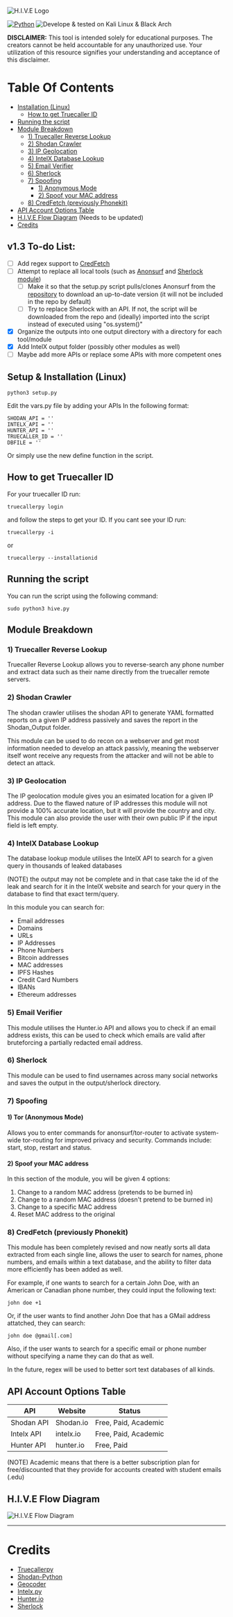 ![H.I.V.E Logo](https://user-images.githubusercontent.com/43708460/215892281-dd242251-909e-40b0-bcba-c932269ec482.png)


[![Python](https://img.shields.io/badge/Python-%E2%89%A5%203.10-red.svg?style=for-the-badge)](https://www.python.org/)
![Develope & tested on Kali Linux & Black Arch](https://img.shields.io/badge/Developed%20&%20tested%20on-Kali%20Linux%20&%20Black%20Arch-blueviolet.svg?style=for-the-badge)

**DISCLAIMER:** This tool is intended solely for educational purposes. The creators cannot be held accountable for any unauthorized use. Your utilization of this resource signifies your understanding and acceptance of this disclaimer.

# Table Of Contents

* [Installation (Linux)](#installation-linux)
     * [How to get Truecaller ID](#how-to-get-truecaller-id)
* [Running the script](#running-the-script)
* [Module Breakdown](#module-breakdown)
   * [1) Truecaller Reverse Lookup](#1-truecaller-reverse-lookup)
   * [2) Shodan Crawler](#2-shodan-crawler)
   * [3) IP Geolocation](#3-ip-geolocation)
   * [4) IntelX Database Lookup](#4-intelx-database-lookup)
   * [5) Email Verifier](#5-email-verifier)
   * [6) Sherlock](#6-sherlock)
   * [7) Spoofing](#7-spoofing)
      * [1) Anonymous Mode](#1-anonymous-mode)
      * [2) Spoof your MAC address](#2-spoof-your-mac-address)
   * [8) CredFetch (previously Phonekit)](#8-credfetch-previously-phonekit)
* [API Account Options Table](#api-account-options-table)
* [H.I.V.E Flow Diagram](#hive-flow-diagram) (Needs to be updated)
* [Credits](#credits)

## v1.3 To-do List:

- [ ] Add regex support to [CredFetch](#8-credfetch-previously-phonekit)
- [ ] Attempt to replace all local tools (such as [Anonsurf](#1-anonymous-mode) and [Sherlock module](#6-sherlock))
    - [ ] Make it so that the setup.py script pulls/clones Anonsurf from the [repository](https://github.com/Und3rf10w/kali-anonsurf) to download an up-to-date version (it will not be included in the repo by default)
    - [ ] Try to replace Sherlock with an API. If not, the script will be downloaded from the repo and (ideally) imported into the script instead of executed using "os.system()"
- [x] Organize the outputs into one output directory with a directory for each tool/module
- [x] Add IntelX output folder (possibly other modules as well)
- [ ] Maybe add more APIs or replace some APIs with more competent ones

## Setup & Installation (Linux)

    python3 setup.py

 Edit the vars.py file by adding your APIs In the following format:

    SHODAN_API = ''
    INTELX_API = ''
    HUNTER_API = ''
    TRUECALLER_ID = ''
    DBFILE = ''

Or simply use the new define function in the script.

## How to get Truecaller ID

For your truecaller ID run:

    truecallerpy login

and follow the steps to get your ID.
If you cant see your ID run:

    truecallerpy -i

or

    truecallerpy --installationid

## Running the script

You can run the script using the following command:

    sudo python3 hive.py

## Module Breakdown

### 1) Truecaller Reverse Lookup

Truecaller Reverse Lookup allows you to reverse-search any phone number and extract data such as their name directly from the truecaller remote servers.

### 2) Shodan Crawler

The shodan crawler utilises the shodan API to generate YAML formatted reports on a given IP address passively and saves the report in the Shodan_Output folder.

This module can be used to do recon on a webserver and get most information needed to develop an attack passivly, meaning the webserver itself wont receive any requests from the attacker and will not be able to detect an attack.

### 3) IP Geolocation

The IP geolocation module gives you an esimated location for a given IP address. Due to the flawed nature of IP addresses this module will not provide a 100% accurate location, but it will provide the country and city. This module can also provide the user with their own public IP if the input field is left empty.

### 4) IntelX Database Lookup

The database lookup module utilises the IntelX API to search for a given query in thousands of leaked databases

(NOTE) the output may not be complete and in that case take the id of the leak and search for it in the IntelX website and search for your query in the database to find that exact term/query.

In this module you can search for:
 * Email addresses
 * Domains
 * URLs
 * IP Addresses
 * Phone Numbers
 * Bitcoin addresses
 * MAC addresses
 * IPFS Hashes
 * Credit Card Numbers
 * IBANs
 * Ethereum addresses

### 5) Email Verifier

This module utilises the Hunter.io API and allows you to check if an email address exists, this can be used to check which emails are valid after bruteforcing a partially redacted email address.

### 6) Sherlock

This module can be used to find usernames across many social networks and saves the output in the output/sherlock directory.

### 7) Spoofing

#### 1) Tor (Anonymous Mode)

Allows you to enter commands for anonsurf/tor-router to activate system-wide tor-routing for improved privacy and security. Commands include: start, stop, restart and status.

#### 2) Spoof your MAC address

In this section of the module, you will be given 4 options:

1. Change to a random MAC address (pretends to be burned in)
2. Change to a random MAC address (doesn't pretend to be burned in)
3. Change to a specific MAC address
4. Reset MAC address to the original

### 8) CredFetch (previously Phonekit)

This module has been completely revised and now neatly sorts all data extracted from each single line, allows the user to search for names, phone numbers, and emails within a text database, and the ability to filter data more efficiently has been added as well.

For example, if one wants to search for a certain John Doe, with an American or Canadian phone number, they could input the following text:

    john doe +1

Or, if the user wants to find another John Doe that has a GMail address attatched, they can search:

    john doe @gmail[.com]

Also, if the user wants to search for a specific email or phone number without specifying a name they can do that as well.

In the future, regex will be used to better sort text databases of all kinds.

## API Account Options Table

|API|Website|Status|
|----|----|----|
|Shodan API|Shodan.io|Free, Paid, Academic|
|Intelx API|intelx.io|Free, Paid, Academic|
|Hunter API|hunter.io|Free, Paid|

(NOTE) Academic means that there is a better subscription plan for free/discounted that they provide for accounts created with student emails (.edu)

## H.I.V.E Flow Diagram
![H.I.V.E Flow Diagram](https://user-images.githubusercontent.com/43708460/215889147-25a2bed3-df29-40a0-8e7d-deba0934e97c.jpeg)

---

# Credits
* [Truecallerpy](https://github.com/sumithemmadi/truecallerpy)
* [Shodan-Python](https://github.com/achillean/shodan-python)
* [Geocoder](https://github.com/DenisCarriere/geocoder)
* [Intelx.py](https://github.com/IntelligenceX/Python)
* [Hunter.io](https://hunter.io/)
* [Sherlock](https://github.com/sherlock-project/sherlock)

